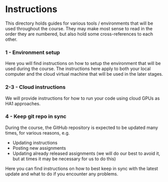 # Instructions

This directory holds guides for various tools / environments that will be used throughout the course. They may make most sense to read in the order they are numbered, but also hold some cross-references to each other.

### 1 - Environment setup

Here you will find instructions on how to setup the environment that will be used during the course. The instructions here apply to both your local computer and the cloud virtual machine that will be used in the later stages.

### 2-3 - Cloud instructions

We will provide instructions for how to run your code using cloud GPUs as HA1 approaches.

### 4 - Keep git repo in sync

During the course, the GitHub repository is expected to be updated many times, for various reasons, e.g.
- Updating instructions
- Posting new assignments
- Updating already released assignments (we will do our best to avoid it, but at times it may be necessary for us to do this)

Here you can find instructions on how to best keep in sync with the latest update and what to do if you encounter any problems.
